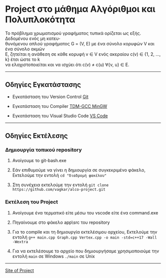 # Project στο μάθημα Αλγόριθμοι και Πολυπλοκότητα

   Το πρόβλημα χρωματισμού γραφήματος τυπικά ορίζεται ως εξής. Δεδομένου ενός μη κατευ‐  
   θυνόμενου απλού γραφήματος G = (V, E) με ένα σύνολο κορυφών V και ένα σύνολο ακμών  
   E, ζητείται η ανάθεση σε κάθε κορυφή v ∈ V ενός ακεραίου c(v) ∈ {1, 2, ..., k} έτσι ώστε το k  
   να ελαχιστοποιείται και να ισχύει ότι c(v) ≠ c(u) ∀{v, u} ∈ E.  

---

## Οδηγίες Εγκατάστασης

   - Εγκατάσταση του Version Control [Git](https://git-scm.com/downloads)
   
   - Εγκατάσταση του Compiler [TDM-GCC MinGW](https://jmeubank.github.io/tdm-gcc/)
   
   - Εγκατάσταση του Visual Studio Code [VS Code](https://code.visualstudio.com/download)

---

## Οδηγίες Εκτέλεσης

   ### Δημιουργία τοπικού repository

   1. Ανοίγουμε το git-bash.exe
   
   2. Εάν επιθυμούμε να γίνει η δημιουργία σε συγκεκριμένο φάκελο,
Εκτελούμε την εντολή `cd "διαδρομή φακέλου"`
   
   3. Στη συνέχεια εκτελούμε την εντολή `git clone https://github.com/vagkar/alco-project.git`
   
   ### Εκτέλεση του Project
   
   1. Ανοίγουμε ένα τερματικό είτε μέσω του vscode είτε ένα command.exe
   
   2. Πηγαίνουμε στο φάκελο app\src του repository
   
   3. Για το compile και τη δημιουργία εκτελέσιμου αρχείου,
Εκτελούμε την εντολή `g++ main.cpp Graph.cpp Vertex.cpp -o main -std=c++17 -Wall -Wextra`
   
   4. Για να εκτελέσουμε το αρχείο που δημιουργήσαμε χρησιμοποιούμε την εντολή 
   `main` σε Windows 
   `./main` σε Unix

---

[Site of Project](https://vagkar.github.io/alco-project/ "Project page")
